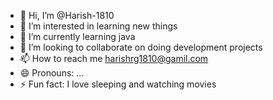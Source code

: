 - 👋 Hi, I’m @Harish-1810
- 👀 I’m interested in learning new things
- 🌱 I’m currently learning java
- 💞️ I’m looking to collaborate on doing development projects
- 📫 How to reach me harishrg1810@gamil.com
- 😄 Pronouns: ...
- ⚡ Fun fact: I love sleeping and watching movies

<!---
Harish-1810/Harish-1810 is a ✨ special ✨ repository because its `README.md` (this file) appears on your GitHub profile.
You can click the Preview link to take a look at your changes.
--->
